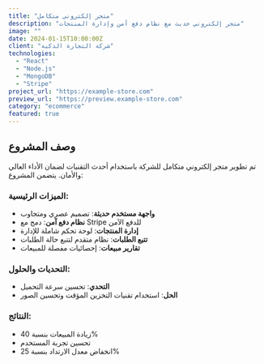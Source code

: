```yaml
---
title: "متجر إلكتروني متكامل"
description: "متجر إلكتروني حديث مع نظام دفع آمن وإدارة المنتجات"
image: ""
date: 2024-01-15T10:00:00Z
client: "شركة التجارة الذكية"
technologies:
  - "React"
  - "Node.js"
  - "MongoDB"
  - "Stripe"
project_url: "https://example-store.com"
preview_url: "https://preview.example-store.com"
category: "ecommerce"
featured: true
---
```


## وصف المشروع

تم تطوير متجر إلكتروني متكامل للشركة باستخدام أحدث التقنيات لضمان الأداء العالي والأمان. يتضمن المشروع:

### الميزات الرئيسية:
- **واجهة مستخدم حديثة**: تصميم عصري ومتجاوب
- **نظام دفع آمن**: دمج مع Stripe للدفع الآمن
- **إدارة المنتجات**: لوحة تحكم شاملة للإدارة
- **تتبع الطلبات**: نظام متقدم لتتبع حالة الطلبات
- **تقارير مبيعات**: إحصائيات مفصلة للمبيعات

### التحديات والحلول:
- **التحدي**: تحسين سرعة التحميل
- **الحل**: استخدام تقنيات التخزين المؤقت وتحسين الصور

### النتائج:
- زيادة المبيعات بنسبة 40%
- تحسين تجربة المستخدم
- انخفاض معدل الارتداد بنسبة 25%
